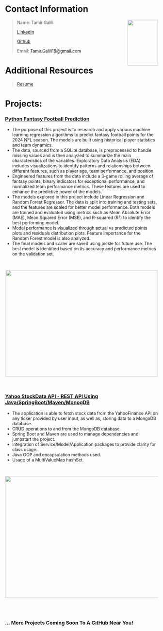 
# Contact Information
<img align="right" width="100" height="150" src="https://github.com/tgalili/MyProfileImages/blob/main/Profile%20pic.jpeg?raw=true">

> Name: Tamir Galili
>
> [LinkedIn](https://www.linkedin.com/in/Tamir-Galili)
> 
> [Github](https://github.com/tgalili)
> 
> Email: Tamir.Galili16@gmail.com
>
# Additional Resources
> [Resume](https://github.com/tgalili/Portfolio/blob/main/Tamir%20Galili%20Resume%207_1_2024.pdf)


# Projects:

### [Python Fantasy Football Prediction](https://github.com/tgalili/Fantasy_Football_Points_Prediction)
* The purpose of this project is to research and apply various machine learning regression algorithms to predict fantasy football points for the 2024 NFL season. The models are built using historical player statistics and team dynamics.
* The data, sourced from a SQLite database, is preprocessed to handle missing values and is then analyzed to summarize the main characteristics of the variables. Exploratory Data Analysis (EDA) includes visualizations to identify patterns and relationships between different features, such as player age, team performance, and position.
* Engineered features from the data include a 3-game rolling average of fantasy points, binary indicators for exceptional performance, and normalized team performance metrics. These features are used to enhance the predictive power of the models.
* The models explored in this project include Linear Regression and Random Forest Regressor. The data is split into training and testing sets, and the features are scaled for better model performance. Both models are trained and evaluated using metrics such as Mean Absolute Error (MAE), Mean Squared Error (MSE), and R-squared (R²) to identify the best performing model.
* Model performance is visualized through actual vs predicted points plots and residuals distribution plots. Feature importance for the Random Forest model is also analyzed.
* The final models and scaler are saved using pickle for future use. The best model is identified based on its accuracy and performance metrics on the validation set.

<br />

<p align="center">
  <img width="500" height="350" src="https://user-images.githubusercontent.com/77422313/162089911-9a4bd427-f625-41de-a376-6a99b23884af.png">
</p>

<br />

### [Yahoo StockData API - REST API Using Java/SpringBoot/Maven/MonogDB](https://github.com/Sawmonabo/StockData)
*  The application is able to fetch stock data from the YahooFinance API on any ticker provided by user input, as well as, storing data to a MongoDB database. 
*  CRUD operations to and from the MongoDB database.
*  Spring Boot and Maven are used to manage dependencies and jumpstart the project.
*  Integration of Service/Model/Application packages to provide clarity for class usage.
*  Java OOP and encapsulation methods used.
*  Usage of a MultiValueMap hashSet.

<!-- ![68747470733a2f2f696d672e796f75747562652e636f6d2f76692f4e524a43395552727a71732f6d617872657364656661756c742e6a7067](https://user-images.githubusercontent.com/77422313/165886362-1cba06c9-c029-4a54-b46a-970e33c45325.jpeg)
 -->
<br />

<p align="center">
  <img width="800" height="400" src="https://user-images.githubusercontent.com/77422313/165886362-1cba06c9-c029-4a54-b46a-970e33c45325.jpeg">
</p>


<br />

<br />

### ... More Projects Coming Soon To A GitHub Near You!

